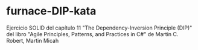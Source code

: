 # furnace-DIP-kata
Ejercicio SOLID del capítulo 11 "The Dependency-Inversion Principle (DIP)" del libro "Agile Principles, Patterns, and Practices in C#" de Martin C. Robert, Martin Micah
